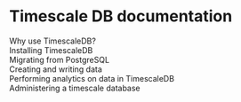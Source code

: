 <h1>Timescale DB documentation</h1>
<div class="test-chooser__cyoa-menu">
<div class="cyoa-button">
  <div class="test-chooser__cyoa-menu-label">Why use TimescaleDB?</div>
</div>
<div class="cyoa-button">
  <div class="test-chooser__cyoa-menu-label">Installing TimescaleDB</div>
</div>
<div class="cyoa-button">
  <div class="test-chooser__cyoa-menu-label">Migrating from PostgreSQL</div>
</div>
</div>
<div class="test-chooser__cyoa-menu">
<div class="cyoa-button">
  <div class="test-chooser__cyoa-menu-label">Creating and writing data</div>
</div>
<div class="cyoa-button">
  <div class="test-chooser__cyoa-menu-label">Performing analytics on data in TimescaleDB</div>
</div>
<div class="cyoa-button">
  <div class="test-chooser__cyoa-menu-label">Administering a timescale database</div>
</div>
</div>
